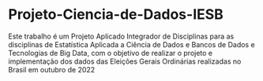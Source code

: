 # Projeto-Ciencia-de-Dados-IESB
Este trabalho é um Projeto Aplicado Integrador de Disciplinas para as disciplinas de Estatística Aplicada a Ciência de Dados e Bancos de Dados e Tecnologias de Big Data, com o objetivo de realizar o projeto e implementação dos dados das Eleições Gerais Ordinárias realizadas no Brasil em outubro de 2022
